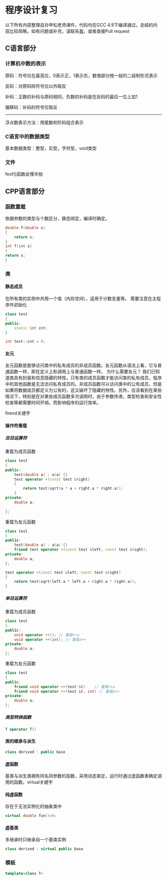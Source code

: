# 程序设计复习

以下所有内容整理自孙甲松老师课件，代码均在GCC 4.9下编译通过。总结的内容比较简略，如有问题或补充，请联系[我](mailto:lcy_00000@163.com)，或者直接Pull request

## C语言部分
### 计算机中数的表示
原码：符号位在最高位，0表示正，1表示负，数值部分按一般的二级制形式表示

反码：对原码除符号位以外取反

补码：正数的补码与原码相同，负数的补码是在反码的最后一位上加1

偏移码：补码的符号位取反

---

浮点数表示方法：用尾数和阶码组合表示

### C语言中的数据类型

基本数据类型：整型，实型，字符型，void类型

### 文件

feof()函数会慢半拍

## CPP语言部分

### 函数重载
依据参数的类型与个数区分，静态绑定，编译时确定。

```cpp
double f(double x)
{
	return x;
}
int f(int x)
{
return x;
}
```
### 类

#### 静态成员

在所有类的实例中共用一个值（内存空间），适用于计数变量等。
需要注意在主程序外初始化
```cpp
class test
{
public:
	static int cnt;
}

int test::cnt = 0;
```

#### 友元
友元函数是能够访问类中的私有成员的非成员函数。友元函数从语法上看，它与普通函数一样，即在定义上和调用上与普通函数一样。
为什么需要友元？  我们已知道类具有封装和信息隐藏的特性。只有类的成员函数才能访问类的私有成员，程序中的其他函数是无法访问私有成员的。非成员函数可以访问类中的公有成员，但是如果将数据成员都定义为公有的，这又破坏了隐藏的特性。另外，应该看到在某些情况下，特别是在对某些成员函数多次调用时，由于参数传递，类型检查和安全性检查等都需要时间开销，而影响程序的运行效率。

firend关键字

#### 操作符重载

##### 双目运算符

重载为成员函数

```cpp
class test
{
public:
	test(double a) : a(a) {}
	test operator +(const test &right)
	{
		return test(sqrt(a * a + right.a * right.a));
	}
private:
	double a;
	
};
```

重载为友元函数

```cpp
class test
{
public:
	test(double a) : a(a) {}
	friend test operator +(const test &left, const test &right);
private:
	double a;
};

test operator +(const test &left, const test &right)
{
	return test(sqrt(left.a * left.a + right.a * right.a));
}
```

##### 单目运算符

重载为成员函数

```cpp
class test
{
public:
	void operator ++();	// 重载++a
	void operator ++(int); // 重载a++
private:
	double a;
};
```

重载为友元函数

```cpp
class test
{
public:
	friend void operator ++(test &t)	// 重载++a
	friend void operator ++(test &t, int) // 重载a++
private:
	double a;
};
```
##### 类型转换函数

```cpp
T operator T()
```
#### 类的继承与派生

```cpp
class derived : public base
```

#### 虚函数

基类与派生类拥有同名同参数的函数，采用动态束定，运行时通过虚函数表确定调用的函数。virtual关键字

#### 纯虚函数

存在于无法实例化的抽象类中

```cpp
virtual double fun()=0;
```

#### 虚基类

多继承时只继承自一个基类实例

```cpp
class derived : virtual public base
```

### 模板

```cpp
template<class T>
```
